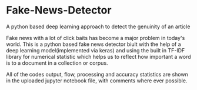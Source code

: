 # Fake-News-Detector
A python based deep learning approach to detect the genuinity of an article

Fake news with a lot of click baits has become a major problem in today's world. This is a python based fake news detector biult with the help of a deep learning model(implemented via keras) and using the built in TF-IDF library for numerical statistic which helps us to  reflect how important a word is to a document in a collection or corpus.

All of the codes output, flow, processing and accuracy statistics are shown in the uploaded jupyter notebook file, with comments where ever possible.

